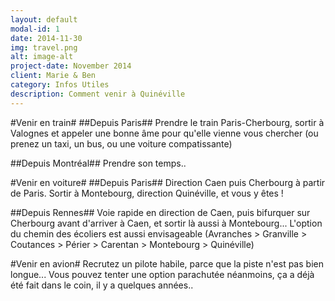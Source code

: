 ```yaml
---
layout: default
modal-id: 1
date: 2014-11-30
img: travel.png
alt: image-alt
project-date: November 2014
client: Marie & Ben
category: Infos Utiles
description: Comment venir à Quinéville
---
```


#Venir en train#
##Depuis Paris##
Prendre le train Paris-Cherbourg, sortir à Valognes et appeler une bonne âme pour qu'elle vienne vous chercher (ou prenez un taxi, un bus, ou une voiture compatissante)

##Depuis Montréal##
Prendre son temps..

#Venir en voiture#
##Depuis Paris##
Direction Caen puis Cherbourg à partir de Paris. Sortir à Montebourg, direction Quinéville, et vous y êtes !

##Depuis Rennes##
Voie rapide en direction de Caen, puis bifurquer sur Cherbourg avant d'arriver à Caen, et sortir là aussi à Montebourg... L'option du chemin des écoliers est aussi envisageable (Avranches > Granville > Coutances > Périer > Carentan > Montebourg > Quinéville)

#Venir en avion#
Recrutez un pilote habile, parce que la piste n'est pas bien longue... Vous pouvez tenter une option parachutée néanmoins, ça a déjà été fait dans le coin, il y a quelques années..
